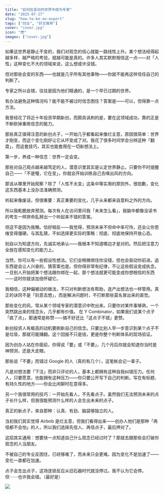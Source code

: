 ```yaml
---
title: "如何在变动的世界中成为专家"
date: "2025-07-27"
slug: "how-to-be-an-expert"
tags: ["创业", "好文推荐"]
cover: "cover.jpg"
icon: "😎"
images: ["cover.jpg"]
---
```

如果这世界是静止不变的，我们对观念的信心就能一路线性上升。某个想法经得起越多样、越严格的考验，就越可能是真的。许多人其实默默相信这一点——对「人性」这种变化不大的领域来说，这么想或许没错。



但对那些会变的东西——也就是几乎所有其他事物——你就不能再这样信任自己的判断了。



专家之所以会错，往往是因为他们精通的，是一个早已过期的世界。



有办法避免这种情况吗？能不能不被过时信念困住？答案是——可以，但得靠一点方法。



我曾经花了将近十年投资早期新创，而颇具讽刺的是，要在这领域成功，靠的正是不断砍掉重练信念的能力。



那些真正值得注意的新创点子，一开始几乎都看起来像烂主意，原因很简单：世界才刚变，而这个变化刚好让它从坏变成了对。我花了很多时间学会分辨这种「翻盘」，而这套技巧，其实也能套用在一切新想法上。



第一步，养成一种信念：世界一定会变。



那些对自己观点越来越笃定的人，潜意识里其实是认定世界静止。只要你不时提醒自己——「不是喔，它在变」，你就会开始训练自己去嗅出风的方向。



那该从哪里开始观察？除了「人性不太变」这条中等实用的原则外，很抱歉，变化这东西基本上没办法准确预测。



听起来像废话，但很重要：真正重要的变化，几乎从来都来自意料之外的方向。



所以我乾脆放弃预测。每次有人在访问里问我「未来怎么看」，我脑中都像没读书的考生一样拼命乱掰出一个听起来不错的答案。



但这不是因为我懒。恰好相反——我觉得，预测未来不但命中率可怜，还会让你思维变得僵硬。与其乱猜，不如选择更实际的策略：彻底、彻底地保持开放心态。



别自以为知道方向，先诚实地承认——我根本不知道哪边才是对的。然后把注意力全放在感知变化的能力上。



当然，你可以有一些假设性想法。它们会稍微绑住你没错，但也会驱动你前进。追东西是会让人兴奋的，猜答案也是。但你得非常有纪律，不让这些假设变成执念。
一旦别人开始把某个想法跟你绑在一起，那个想法就更可能变成你想相信的东西——这时你就该加倍怀疑它。



我相信，这种偏被动的做法，不只对判断想法有帮助，连产出想法也一样管用。真正的诀窍不是「刻意去想」，而是解决问题时，不打断那些莫名冒出来的直觉。



那些变化的风，常从某个领域专家的潜意识中吹出来。只要你对某件事够熟，一个突然跳出来的怪念头，几乎都有价值。
在 Y Combinator，如果我们说某个点子「疯了点」，那通常是称赞——搞不好还比「这点子不错」更赞。



新创投资人有极高的动机要刷新自己的信念。只要比别人早一步意识到某个点子不是垃圾，那就可能赚翻。这个回报不只是钱，更是你整个判断体系的现场验证。



因为创办人站在你面前，你得说「要」或「不要」，几个月后你就会知道你当时是神预测，还是大走眼。



那些说「不要」而错过 Google 的人（真的有几个），这笔帐会记一辈子。



凡是对想法要「下注」而非只评论的人，基本上都拥有这种自我纠错压力。任何人，只要愿意，也能拥有这种压力——你只要公开写下自己的判断。写在有标题、有持久性的地方——你会比闲聊时在意得多。



另一个我很常用的技巧：一开始先看人，不先看点子。虽然我们无法预测未来的点子长什么样，但我很能预测什么样的人会生出未来的点子。



真正的新点子，来自那种：认真、有劲、脑袋够独立的人。



当初我们其实觉得 Airbnb 是烂主意，但我们看得出来——创办人他们是那种「再怪都不会怕」的人，所以我们选择先信人、再信点子，最后押对了。



这招其实通用：想要快一点知道自己什么观念已经过时了？那就去跟那些会打破你观念的人当朋友。



不被自己的专业反困住，已经够难了，而未来只会更难。因为变化不是加速了——变化一直都在加速。



点子会生出点子，这场连锁反应从旧石器时代就没停过。我不认为它会停。
但⋯⋯也许我会错。（最好是）




![](https://prod-files-secure.s3.us-west-2.amazonaws.com/112d0858-5090-4d34-a606-b75eb8d65fd2/46476355-9cf3-4e99-9b7a-3531bc426380/1000202064.png?X-Amz-Algorithm=AWS4-HMAC-SHA256&X-Amz-Content-Sha256=UNSIGNED-PAYLOAD&X-Amz-Credential=ASIAZI2LB466U472TKTK%2F20250906%2Fus-west-2%2Fs3%2Faws4_request&X-Amz-Date=20250906T152806Z&X-Amz-Expires=3600&X-Amz-Security-Token=IQoJb3JpZ2luX2VjECcaCXVzLXdlc3QtMiJIMEYCIQDqaSE3uT1qYNlo7VpCsnF%2BLC%2BViV%2B5XKFhpg4bLepM8gIhAJeVpEHYo%2FXm%2Fn1R%2Bungig%2FGJgKRhGQRQohaAEaITPBCKogECJD%2F%2F%2F%2F%2F%2F%2F%2F%2F%2FwEQABoMNjM3NDIzMTgzODA1IgwwZrKbMzPE3xDHSMkq3AN%2FsDtWgl4FvIMNvJ8cT2APc8wwOvsv1U0wj%2F4XnjynicXsS5zCOx9vb2NfSwAbA3pZ93BV%2Bi0wy4KyjPUVf6CCSobjlB0ZRu276mgKzL8SmL%2Fnw0mm8s5qgT7VX0Kvw%2BTfcUoM7GX6YBjZY95MmRKMnHP4RSdu1yfinCNpQPIBZItdh%2B0HlbKJXhBXLxC8ev1YIaNqfXEf9e5CNt7PfR0sRyQwXj9DmyJamr%2B8wKkcY2lB23qRagmUEEuifEw0hLdsBWZnsPJaypI4fdPAa9hmyAd%2B2O0X3E7BxOJVdiW%2BEJagehH3VGz9JEgSWY5JMTFveNOfW3URviYjl0taBKh7zikIvHR4FTkCwSXGEUyMsS6POd80B2EHFZazEBE45P68FX3jmm0TVO3TIXannkoY8eYMTUYQhzvbRymWv1KJTDVAYgxX75ZYU1zwHlZg3s71Uy83VIY6lowoUSaXMYjwxjIhCtqfqGz%2FVoAs%2ByEsdzjNHn4VhtGBkPQtfnVpzuzh%2Ba2SCsNaY%2FaZRIko1pozlHGTbNSh4gG7QasnqBGLeLl3bL6VX4TLpyQQ6ulX7wt%2Fo1DiRNIwJHZGG7qRyg4PbG65DsT0BrQjGVOVaRGbp803WctlGSimMHnsUzCUkfHFBjqkAdwQxTQlAi8pbL8ILRrvlz%2FvNc8n5a6ABwMTST%2B5iPAtK5QWlAdDH%2B0VfQ5U0qxM5RIx18k7yNA2GKMdwQ7WpcOlnou3llbvIZM42tUbM%2Bf%2BiTvAZETRR4c41QL2DOn03z8xq9O8BErjR6Ni%2F5BUYcOy2%2BbvulcCziHILc8GlufR39zPzRSOdYFqaP0PyyDSbwfxj5P8aQcoBYCG%2FE8ffIv0wx4W&X-Amz-Signature=1c6c8980f63a8266dc3352daf520667d5fa9d16be4a1464fb09cf3250a2b186f&X-Amz-SignedHeaders=host&x-amz-checksum-mode=ENABLED&x-id=GetObject)

